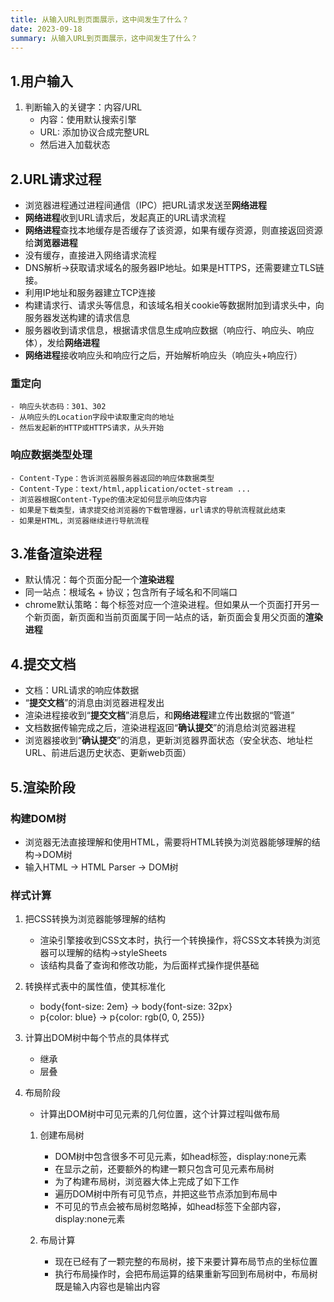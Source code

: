 ```yaml
---
title: 从输入URL到页面展示，这中间发生了什么？
date: 2023-09-18
summary: 从输入URL到页面展示，这中间发生了什么？
---
```


## 1.用户输入
1. 判断输入的关键字：内容/URL
    - 内容：使用默认搜索引擎
    - URL: 添加协议合成完整URL
    - 然后进入加载状态
## 2.URL请求过程
  - 浏览器进程通过进程间通信（IPC）把URL请求发送至**网络进程**
  - **网络进程**收到URL请求后，发起真正的URL请求流程
  - **网络进程**查找本地缓存是否缓存了该资源，如果有缓存资源，则直接返回资源给**浏览器进程**
  - 没有缓存，直接进入网络请求流程
  - DNS解析->获取请求域名的服务器IP地址。如果是HTTPS，还需要建立TLS链接。
  - 利用IP地址和服务器建立TCP连接
  - 构建请求行、请求头等信息，和该域名相关cookie等数据附加到请求头中，向服务器发送构建的请求信息
  - 服务器收到请求信息，根据请求信息生成响应数据（响应行、响应头、响应体），发给**网络进程**
  - **网络进程**接收响应头和响应行之后，开始解析响应头（响应头+响应行）

  ### 重定向
    - 响应头状态码：301、302
    - 从响应头的Location字段中读取重定向的地址
    - 然后发起新的HTTP或HTTPS请求，从头开始

  ### 响应数据类型处理
    - Content-Type：告诉浏览器服务器返回的响应体数据类型
    - Content-Type：text/html,application/octet-stream ...
    - 浏览器根据Content-Type的值决定如何显示响应体内容
    - 如果是下载类型，请求提交给浏览器的下载管理器，url请求的导航流程就此结束
    - 如果是HTML，浏览器继续进行导航流程

## 3.准备渲染进程
  - 默认情况：每个页面分配一个**渲染进程**
  - 同一站点：根域名 + 协议；包含所有子域名和不同端口
  - chrome默认策略：每个标签对应一个渲染进程。但如果从一个页面打开另一个新页面，新页面和当前页面属于同一站点的话，新页面会复用父页面的**渲染进程**

## 4.提交文档
  - 文档：URL请求的响应体数据
  - “**提交文档**”的消息由浏览器进程发出
  - 渲染进程接收到“**提交文档**”消息后，和**网络进程**建立传出数据的“管道”
  - 文档数据传输完成之后，渲染进程返回“**确认提交**”的消息给浏览器进程
  - 浏览器接收到“**确认提交**”的消息，更新浏览器界面状态（安全状态、地址栏URL、前进后退历史状态、更新web页面）

## 5.渲染阶段

  ### 构建DOM树
  - 浏览器无法直接理解和使用HTML，需要将HTML转换为浏览器能够理解的结构->DOM树
  - 输入HTML -> HTML Parser -> DOM树

  ### 样式计算
  1. 把CSS转换为浏览器能够理解的结构
      - 渲染引擎接收到CSS文本时，执行一个转换操作，将CSS文本转换为浏览器可以理解的结构->styleSheets
      - 该结构具备了查询和修改功能，为后面样式操作提供基础
  2. 转换样式表中的属性值，使其标准化
      - body{font-size: 2em} -> body{font-size: 32px}
      - p{color: blue} -> p{color: rgb(0, 0, 255)}
  3. 计算出DOM树中每个节点的具体样式
      - 继承
      - 层叠
  4. 布局阶段
      - 计算出DOM树中可见元素的几何位置，这个计算过程叫做布局

      1. 创建布局树
          - DOM树中包含很多不可见元素，如head标签，display:none元素
          - 在显示之前，还要额外的构建一颗只包含可见元素布局树
          - 为了构建布局树，浏览器大体上完成了如下工作
          - 遍历DOM树中所有可见节点，并把这些节点添加到布局中
          - 不可见的节点会被布局树忽略掉，如head标签下全部内容，display:none元素

      2. 布局计算
          - 现在已经有了一颗完整的布局树，接下来要计算布局节点的坐标位置
          - 执行布局操作时，会把布局运算的结果重新写回到布局树中，布局树既是输入内容也是输出内容